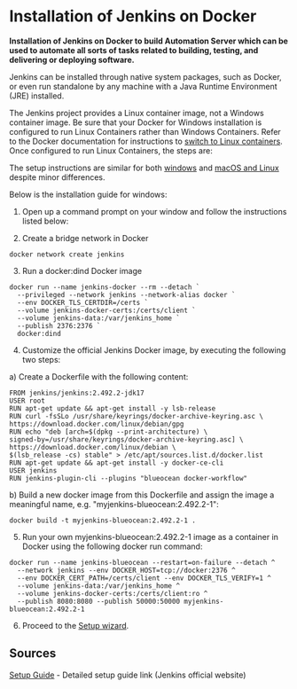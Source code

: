 # Installation of Jenkins on Docker

**Installation of Jenkins on Docker to build Automation Server which can be used to automate all sorts of tasks related to building, testing, and delivering or deploying software.**

Jenkins can be installed through native system packages, such as Docker, or even run standalone by any machine with a Java Runtime Environment (JRE) installed.

The Jenkins project provides a Linux container image, not a Windows container image. Be sure that your Docker for Windows installation is configured to run Linux Containers rather than Windows Containers. 
Refer to the Docker documentation for instructions to [switch to Linux containers](https://docs.docker.com/desktop/setup/sign-in/#switch-between-windows-and-linux-containers). Once configured to run Linux Containers, the steps are:

The setup instructions are similar for both [windows](https://www.jenkins.io/doc/book/installing/docker/#on-windows) and [macOS and Linux](https://www.jenkins.io/doc/book/installing/docker/#on-macos-and-linux)
despite minor differences.

Below is the installation guide for windows: 

1. Open up a command prompt on your window and follow the instructions listed below:

2. Create a bridge network in Docker
```
docker network create jenkins
```

3. Run a docker:dind Docker image
```
docker run --name jenkins-docker --rm --detach `
  --privileged --network jenkins --network-alias docker `
  --env DOCKER_TLS_CERTDIR=/certs `
  --volume jenkins-docker-certs:/certs/client `
  --volume jenkins-data:/var/jenkins_home `
  --publish 2376:2376 `
  docker:dind
```

4. Customize the official Jenkins Docker image, by executing the following two steps:

a) Create a Dockerfile with the following content:
```
FROM jenkins/jenkins:2.492.2-jdk17
USER root
RUN apt-get update && apt-get install -y lsb-release
RUN curl -fsSLo /usr/share/keyrings/docker-archive-keyring.asc \
https://download.docker.com/linux/debian/gpg
RUN echo "deb [arch=$(dpkg --print-architecture) \
signed-by=/usr/share/keyrings/docker-archive-keyring.asc] \
https://download.docker.com/linux/debian \
$(lsb_release -cs) stable" > /etc/apt/sources.list.d/docker.list
RUN apt-get update && apt-get install -y docker-ce-cli
USER jenkins
RUN jenkins-plugin-cli --plugins "blueocean docker-workflow"
```

b) Build a new docker image from this Dockerfile and assign the image a meaningful name, e.g. "myjenkins-blueocean:2.492.2-1":
```
docker build -t myjenkins-blueocean:2.492.2-1 .
```

5. Run your own myjenkins-blueocean:2.492.2-1 image as a container in Docker using the following docker run command:
```
docker run --name jenkins-blueocean --restart=on-failure --detach ^
  --network jenkins --env DOCKER_HOST=tcp://docker:2376 ^
  --env DOCKER_CERT_PATH=/certs/client --env DOCKER_TLS_VERIFY=1 ^
  --volume jenkins-data:/var/jenkins_home ^
  --volume jenkins-docker-certs:/certs/client:ro ^
  --publish 8080:8080 --publish 50000:50000 myjenkins-blueocean:2.492.2-1
```

6. Proceed to the [Setup wizard](https://www.jenkins.io/doc/book/installing/docker/#setup-wizard).

## Sources

[Setup Guide](https://www.jenkins.io/doc/book/installing/docker/) - Detailed setup guide link (Jenkins official website)

